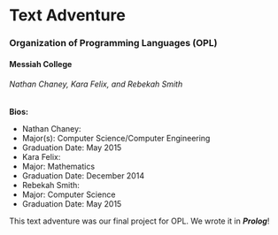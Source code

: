 # Text Adventure
### Organization of Programming Languages (OPL)
#### Messiah College
###### Nathan Chaney, Kara Felix, and Rebekah Smith  
  
**Bios:**
* Nathan Chaney:
 * Major(s): Computer Science/Computer Engineering  
 * Graduation Date: May 2015  
* Kara Felix:
 * Major: Mathematics
 * Graduation Date: December 2014  
* Rebekah Smith:
 * Major: Computer Science  
 * Graduation Date: May 2015  

This text adventure was our final project for OPL. We wrote it in **_Prolog_**!

